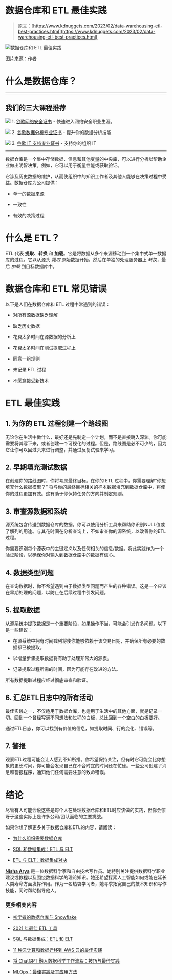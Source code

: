# 数据仓库和 ETL 最佳实践

> 原文：[https://www.kdnuggets.com/2023/02/data-warehousing-etl-best-practices.html](https://www.kdnuggets.com/2023/02/data-warehousing-etl-best-practices.html)

![数据仓库和 ETL 最佳实践](../Images/9b82de01bb1a1498b5c42accf540f8a5.png)

图片来源：作者

# 什么是数据仓库？

* * *

## 我们的三大课程推荐

![](../Images/0244c01ba9267c002ef39d4907e0b8fb.png) 1\. [谷歌网络安全证书](https://www.kdnuggets.com/google-cybersecurity) - 快速进入网络安全职业生涯。

![](../Images/e225c49c3c91745821c8c0368bf04711.png) 2\. [谷歌数据分析专业证书](https://www.kdnuggets.com/google-data-analytics) - 提升你的数据分析技能

![](../Images/0244c01ba9267c002ef39d4907e0b8fb.png) 3\. [谷歌 IT 支持专业证书](https://www.kdnuggets.com/google-itsupport) - 支持你的组织 IT

* * *

数据仓库是一个集中存储数据、信息和其他变量的中央库，可以进行分析以帮助企业做出明智决策。例如，它可以用于衡量性能或获取验证。

它涉及历史数据的维护，从而使组织中的知识工作者及其他人能够在决策过程中受益。数据仓库为公司提供：

+   单一的数据来源

+   一致性

+   有效的决策过程

# 什么是 ETL？

ETL 代表 **提取**、**转换** 和 **加载**。它是将数据从多个来源移动到一个集中式单一数据库的过程。它以从源头 *提取* 原始数据开始，然后在单独的处理服务器上 *转换*，最后 *加载* 到目标数据库中。

# 数据仓库和 ETL 常见错误

以下是人们在数据仓库和 ETL 过程中常遇到的错误：

+   对所有源数据缺乏理解

+   缺乏历史数据

+   花费太多时间在源数据的分析上

+   花费太多时间在测试提取过程上

+   同意一组规则

+   未记录 ETL 过程

+   不愿意接受新技术

# ETL 最佳实践

## 1\. 为你的 ETL 过程创建一个路线图

无论你在生活中做什么，最好还是先制定一个计划，而不是直接跳入深渊。你可能需要将其写下来，或者创建一个可视化的过程。但是，路线图是必不可少的，因为它让你可以回过头来进行调整，并通过反复试验来学习。

## 2\. 早期填充测试数据

在创建你的路线图时，你将考虑最终目标。在你的 ETL 过程中，你需要理解“你想填充什么数据模型？” 将与你的最终目标相关的样本数据填充到数据仓库中，将使你的过程更加有效。这有助于你保持任务的方向并制定规则。

## 3\. 审查源数据和系统

源系统包含传送到数据仓库的数据。你可以使用分析工具来帮助你识别NULL值或了解列的用途。与其花时间在分析查询上，不如审查你的源系统，以改善你的ETL过程。

你需要识别每个源表中的主键定义以及任何相关的信息/数据。将此实践作为一个验证阶段，以确保你对输入到数据仓库中的数据有信心。

## 4\. 数据类型问题

在查询数据时，你不希望遇到由于数据类型问题而产生的各种错误。这是一个应该在早期处理的问题，以防止在后续过程中引发问题。

## 5\. 提取数据

从源系统中提取数据是一个重要阶段，如果操作不当，可能会引发许多问题。以下是一些建议：

+   在源系统中拥有时间戳列将使你能够依赖于该交易日期，并确保所有必要的数据都已被提取。

+   以增量步骤提取数据将有助于处理非常大的源表。

+   记录提取过程所需的时间，因为可能存在改进的方法。

所有数据提取过程应经过彻底审查和验证。

## 6\. 汇总ETL日志中的所有活动

最佳实践之一，不仅适用于数据仓库，也适用于生活中的其他方面，就是记录一切。回到一个曾经写满不同想法和过程的白板，总比回到一个空白的白板要好。

通过ETL日志，你可以找到有价值的信息，如提取时间、行的变化、错误等。

## 7\. 警报

观察ETL过程可能会让人感到不知所措。你希望保持关注，但有时它可能会比你想象的更长时间，你可能会发现自己在不合时宜的时间还在忙碌。一些公司创建了消息和警报程序，通知他们任何需要注意的致命错误。

# 结论

尽管有人可能会说这些是每个人在处理数据仓库和ETL时应该做的实践，但你会惊讶于这些实际上是许多公司/团队面临的主要挑战。

如果你想了解更多关于数据仓库和ETL的内容，请阅读：

+   [为什么组织需要数据仓库](/2022/09/organizations-need-data-warehouses.html)

+   [SQL 和数据集成：ETL 与 ELT](/2023/01/sql-data-integration-etl-elt.html)

+   [ETL 与 ELT：数据集成对决](/2022/08/etl-elt-data-integration-showdown.html)

**[Nisha Arya](https://www.linkedin.com/in/nisha-arya-ahmed/)** 是一位数据科学家和自由技术写作员。她特别关注提供数据科学职业建议或教程以及围绕数据科学的理论知识。她还希望探索人工智能如何或能在延长人类寿命方面发挥作用。作为一名热衷学习者，她寻求拓宽自己的技术知识和写作技能，同时帮助指导他人。

### 更多相关内容

+   [初学者的数据仓库与 Snowflake](https://www.kdnuggets.com/2022/02/data-warehousing-snowflake-beginners.html)

+   [2021 年最佳 ETL 工具](https://www.kdnuggets.com/2021/12/mozart-best-etl-tools-2021.html)

+   [SQL 与数据集成：ETL 和 ELT](https://www.kdnuggets.com/2023/01/sql-data-integration-etl-elt.html)

+   [11 种云计算和数据迁移到 AWS 云的最佳实践](https://www.kdnuggets.com/2023/04/11-best-practices-cloud-data-migration-aws-cloud.html)

+   [将 ChatGPT 融入数据科学工作流程：技巧与最佳实践](https://www.kdnuggets.com/2023/05/integrating-chatgpt-data-science-workflows-tips-best-practices.html)

+   [MLOps：最佳实践及其应用方法](https://www.kdnuggets.com/2022/04/mlops-best-practices-apply.html)
